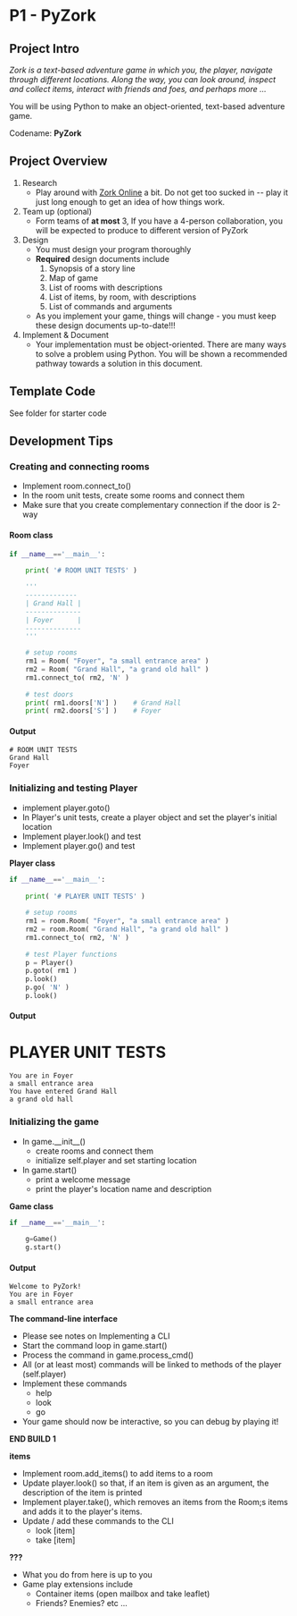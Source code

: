 # P1 - PyZork

## Project Intro

*Zork is a text-based adventure game in which you, the player, navigate through different locations.  Along the way, you can look around, inspect and collect items, interact with friends and foes, and perhaps more ...*

You will be using Python to make an object-oriented, text-based adventure game.

Codename: **PyZork**

## Project Overview

1. Research
    - Play around with [Zork Online](http://textadventures.co.uk/games/view/5zyoqrsugeopel3ffhz_vq/zork) a bit. Do not get too sucked in -- play it just long enough to get an idea of how things work.
2. Team up (optional)
    - Form teams of **at most** 3, If you have a 4-person collaboration, you will be expected to produce to different version of PyZork
3. Design
    - You must design your program thoroughly
    - **Required** design documents include
        1. Synopsis of a story line
        2. Map of game
        3. List of rooms with descriptions
        4. List of items, by room, with descriptions
        5. List of commands and arguments
    - As you implement your game, things will change - you must keep these design documents up-to-date!!!
4. Implement & Document
    - Your implementation must be object-oriented. There are many ways to solve a problem using Python. You will be shown a recommended pathway towards a solution in this document.

## Template Code 

See folder for starter code

## Development Tips

### **Creating and connecting rooms**
- Implement room.connect_to()
- In the room unit tests, create some rooms and connect them
- Make sure that you create complementary connection if the door is 2-way

#### **Room class**
```python
if __name__=='__main__':
    
    print( '# ROOM UNIT TESTS' )

    '''    
    -------------
    | Grand Hall |
    --------------
    | Foyer      |
    --------------    
    '''

    # setup rooms
    rm1 = Room( "Foyer", "a small entrance area" )
    rm2 = Room( "Grand Hall", "a grand old hall" )
    rm1.connect_to( rm2, 'N' ) 
    
    # test doors              
    print( rm1.doors['N'] )    # Grand Hall
    print( rm2.doors['S'] )    # Foyer
```

#### Output
```
# ROOM UNIT TESTS
Grand Hall
Foyer
```
### **Initializing and testing Player**

- implement player.goto()
- In Player's unit tests, create a player object and set the player's initial location
- Implement player.look() and test
- Implement player.go() and test

**Player class**
```python
if __name__=='__main__':
    
    print( '# PLAYER UNIT TESTS' )
    
    # setup rooms
    rm1 = room.Room( "Foyer", "a small entrance area" )
    rm2 = room.Room( "Grand Hall", "a grand old hall" )
    rm1.connect_to( rm2, 'N' ) 
    
    # test Player functions
    p = Player()
    p.goto( rm1 )
    p.look()
    p.go( 'N' )
    p.look()
```

#### Output
# PLAYER UNIT TESTS                           
```
You are in Foyer
a small entrance area
You have entered Grand Hall
a grand old hall
```

### **Initializing the game**
- In game.\_\_init\_\_()
    - create rooms and connect them
    - initialize self.player and set starting location
- In game.start()
    - print a welcome message
    - print the player's location name and description

**Game class**
```python
if __name__=='__main__':
    
    g=Game()
    g.start()  
```

#### Output
```
Welcome to PyZork!
You are in Foyer
a small entrance area
```

**The command-line interface**
- Please see notes on Implementing a CLI
- Start the command loop in game.start()
- Process the command in game.process_cmd()
- All (or at least most) commands will be linked to methods of the player (self.player)
- Implement these commands
    - help
    - look
    - go
- Your game should now be interactive, so you can debug by playing it!

**END BUILD 1**


**items**
- Implement room.add_items() to add items to a room
- Update player.look() so that, if an item is given as an argument, the description of the item is printed
- Implement player.take(), which removes an items from the Room;s items and adds it to the player's items.
- Update / add these commands to the CLI
    - look [item]
    - take [item]

**???**
- What you do from here is up to you
- Game play extensions include
    - Container items (open mailbox and take leaflet)
    - Friends? Enemies? etc ...


